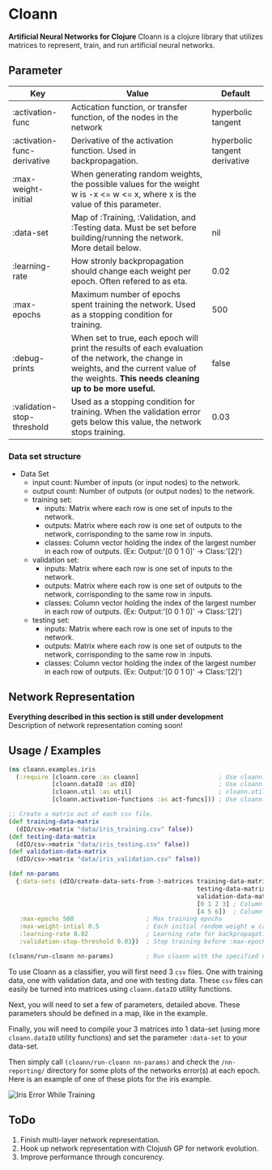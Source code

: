 # Cloann
**Artificial Neural Networks for Clojure**
Cloann is a clojure library that utilizes matrices to represent, train, and run artificial neural networks.

## Parameter
Key | Value | Default
|---|---|---|
:activation-func | Actication function, or transfer function, of the nodes in the network | hyperbolic tangent
:activation-func-derivative | Derivative of the activation function. Used in backpropagation. | hyperbolic tangent derivative
:max-weight-initial | When generating random weights, the possible values for the weight w is -x <= w <= x, where x is the value of this parameter. 
:data-set | Map of :Training, :Validation, and :Testing data. Must be set before building/running the network. More detail below.| nil
:learning-rate | How stronly backpropagation should change each weight per epoch. Often refered to as eta. | 0.02
:max-epochs | Maximum number of epochs spent training the network. Used as a stopping condition for training. | 500
:debug-prints | When set to true, each epoch will print the results of each evaluation of the network, the change in weights, and the current value of the weights. **This needs cleaning up to be more useful.** | false
:validation-stop-threshold | Used as a stopping condition for training. When the validation error gets below this value, the network stops training. | 0.03

### Data set structure
- Data Set
  - input count: Number of inputs (or input nodes) to the network.
  - output count: Number of outputs (or output nodes) to the network.
  - training set:
    - inputs: Matrix where each row is one set of inputs to the network.
    - outputs: Matrix where each row is one set of outputs to the network, corrisponding to the same row in :inputs.
    - classes: Column vector holding the index of the largest number in each row of outputs. (Ex: Output:'[0 0 1 0]' -> Class:'[2]')
  - validation set:
    - inputs: Matrix where each row is one set of inputs to the network.
    - outputs: Matrix where each row is one set of outputs to the network, corrisponding to the same row in :inputs.
    - classes: Column vector holding the index of the largest number in each row of outputs. (Ex: Output:'[0 0 1 0]' -> Class:'[2]')
  - testing set:
    - inputs: Matrix where each row is one set of inputs to the network.
    - outputs: Matrix where each row is one set of outputs to the network, corrisponding to the same row in :inputs.
    - classes: Column vector holding the index of the largest number in each row of outputs. (Ex: Output:'[0 0 1 0]' -> Class:'[2]')

## Network Representation
**Everything described in this section is still under development**
Description of network representation coming soon!

## Usage / Examples
```clojure
(ns cloann.examples.iris
  (:require [cloann.core :as cloann]                      ; Use cloann.core
            [cloann.dataIO :as dIO]                       ; Use cloann.dataIO, which contains csv and data-set utility functions.
            [cloann.util :as util]                        ; cloann.util contains many utility functions.
            [cloann.activation-functions :as act-funcs])) ; Use cloann.activation-functions, which contains many standard activation functions and their derivatives.

;; Create a matrix out of each csv file.
(def training-data-matrix
  (dIO/csv->matrix "data/iris_training.csv" false))
(def testing-data-matrix
  (dIO/csv->matrix "data/iris_testing.csv" false))
(def validation-data-matrix
  (dIO/csv->matrix "data/iris_validation.csv" false))

(def nn-params
  {:data-sets (dIO/create-data-sets-from-3-matrices training-data-matrix    ; Creates a single data-set out of all 3 sub-sets
                                                    testing-data-matrix     ; and an indication of which columns of the
                                                    validation-data-matrix  ; matrices are inputs and outputs.
                                                    [0 1 2 3] ; Column indexes of inputs.
                                                    [4 5 6])  ; Column indexes of outputs.
   :max-epochs 500                    ; Max training epochs
   :max-weight-intial 0.5             ; Each initial random weight w can be -0.5 < w < 0.5
   :learning-rate 0.02                ; Learning rate for backpropagation.
   :validation-stop-threshold 0.03})  ; Stop training before :max-epochs if error on validation data sub-set drops below this value.

(cloann/run-cloann nn-params)         ; Run cloann with the specified netowrk parameters. Check nn-reporting folder for charts of progress.
```
To use Cloann as a classifier, you will first need 3 `csv` files. One with training data, one with validation data, and one with testing data. These `csv` files can easily be turned into matrices using `cloann.dataIO` utility functions.

Next, you will need to set a few of parameters, detailed above. These parameters should be defined in a map, like in the example.

Finally, you will need to compile your 3 matrices into 1 data-set (using more `cloann.dataIO` utility functions) and set the parameter `:data-set` to your data-set.

Then simply call `(cloann/run-cloann nn-params)` and check the `/nn-reporting/` directory for some plots of the networks error(s) at each epoch. Here is an example of one of these plots for the iris example.

![Iris Error While Training](http://i.imgur.com/cXxCA0l.png)

## ToDo
1. Finish multi-layer network representation.
2. Hook up network representation with Clojush GP for network evolution.
3. Improve performance through concurency.
